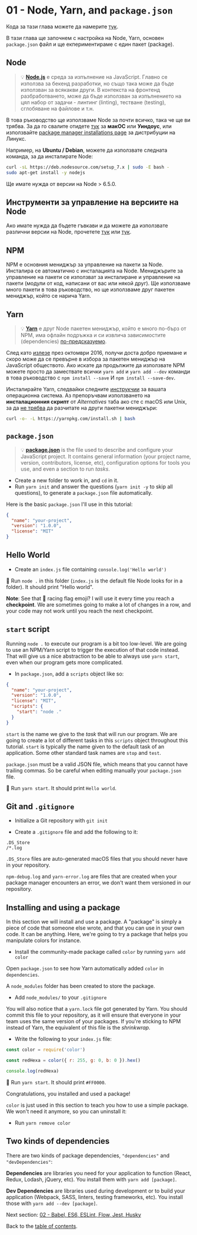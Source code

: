 # 01 - Node, Yarn, and `package.json`

Кода за тази глава можете да намерите [тук](https://github.com/verekia/js-stack-walkthrough/tree/master/01-node-yarn-package-json).

В тази глава ще започнем с настройка на Node, Yarn, основен `package.json` файл и ще екпериментираме с един пакет (package).

## Node

> 💡 **[Node.js](https://nodejs.org/)** е среда за изпълнение на JavaScript. Главно се използва за бекенд разработки, но също така може да бъде използван за всякакви други. В контекста на фронтенд разбработването, може да бъде използван за изпълнението на цял набор от задачи - линтинг (linting), тестване (testing), сглобяване на файлове и т.н.

В това ръководство ще използваме Node за почти всичко, така че ще ви трябва. За да го свалите отидете [тук](https://nodejs.org/en/download/current/) за **макОС** или **Уиндоус**, или използвайте [package manager installations page](https://nodejs.org/en/download/package-manager/) за дистрибуции на Линукс.

Например, на **Ubuntu / Debian**, можете да използвате следната команда, за да инсталирате Node:

```sh
curl -sL https://deb.nodesource.com/setup_7.x | sudo -E bash -
sudo apt-get install -y nodejs
```

Ще имате нужда от версии на Node > 6.5.0.

## Инструменти за управление на версиите на Node

Ако имате нужда да бъдете гъвкави и да можете да използвате различни версии на Node, прочетете [тук](https://github.com/creationix/nvm) или [тук](https://github.com/tj/n).

## NPM

NPM е основния мениджър за управление на пакети за Node. Инсталира се автоматично с инсталацията на Node. Мениджърите за управление на пакети се използват за инсталиране и управление на пакети (модули от код, написани от вас или някой друг). Ще използваме много пакети в това ръководство, но ще използваме друг пакетен мениджър, който се нарича Yarn.

## Yarn

> 💡 **[Yarn](https://yarnpkg.com/)** е друг Node пакетен мениджър, който е много по-бърз от NPM, има офлайн подръжка и си извлича зависимостите (dependencies) [по-предсказуемо](https://yarnpkg.com/en/docs/yarn-lock).

След като [излезе](https://code.facebook.com/posts/1840075619545360) през октомври 2016, получи доста добро приемане и скоро може да се превърне в избора за пакетен мениджър на JavaScript обществото. Ако искате да продължите да използвате NPM можете просто да замествате всички `yarn add` и `yarn add --dev` команди в това ръководство с `npm install --save` И `npm install --save-dev`.

Инсталирайте Yarn, следвайки следните [инструкчии](https://yarnpkg.com/en/docs/install) за вашата операционна система. Аз препоръчвам използването на  **инсталационния скрипт** от *Alternatives* таба ако сте с macOS или Unix, за да [не трябва](https://github.com/yarnpkg/yarn/issues/1505) да разчитате на други пакетни мениджъри:

```sh
curl -o- -L https://yarnpkg.com/install.sh | bash
```

## `package.json`

> 💡 **[package.json](https://yarnpkg.com/en/docs/package-json)** is the file used to describe and configure your JavaScript project. It contains general information (your project name, version, contributors, license, etc), configuration options for tools you use, and even a section to run *tasks*.

- Create a new folder to work in, and `cd` in it.
- Run `yarn init` and answer the questions (`yarn init -y` to skip all questions), to generate a `package.json` file automatically.

Here is the basic `package.json` I'll use in this tutorial:

```json
{
  "name": "your-project",
  "version": "1.0.0",
  "license": "MIT"
}
```

## Hello World

- Create an `index.js` file containing `console.log('Hello world')`

🏁 Run `node .` in this folder (`index.js` is the default file Node looks for in a folder). It should print "Hello world".

**Note**: See that 🏁 racing flag emoji? I will use it every time you reach a **checkpoint**. We are sometimes going to make a lot of changes in a row, and your code may not work until you reach the next checkpoint.

## `start` script

Running `node .` to execute our program is a bit too low-level. We are going to use an NPM/Yarn script to trigger the execution of that code instead. That will give us a nice abstraction to be able to always use `yarn start`, even when our program gets more complicated.

- In `package.json`, add a `scripts` object like so:

```json
{
  "name": "your-project",
  "version": "1.0.0",
  "license": "MIT",
  "scripts": {
    "start": "node ."
  }
}
```

`start` is the name we give to the *task* that will run our program. We are going to create a lot of different tasks in this `scripts` object throughout this tutorial. `start` is typically the name given to the default task of an application. Some other standard task names are `stop` and `test`.

`package.json` must be a valid JSON file, which means that you cannot have trailing commas. So be careful when editing manually your `package.json` file.

🏁 Run `yarn start`. It should print `Hello world`.

## Git and `.gitignore`

- Initialize a Git repository with `git init`

- Create a `.gitignore` file and add the following to it:

```gitignore
.DS_Store
/*.log
```

`.DS_Store` files are auto-generated macOS files that you should never have in your repository.

`npm-debug.log` and `yarn-error.log` are files that are created when your package manager encounters an error, we don't want them versioned in our repository.

## Installing and using a package

In this section we will install and use a package. A "package" is simply a piece of code that someone else wrote, and that you can use in your own code. It can be anything. Here, we're going to try a package that helps you manipulate colors for instance.

- Install the community-made package called `color` by running `yarn add color`

Open `package.json` to see how Yarn automatically added `color` in  `dependencies`.

A `node_modules` folder has been created to store the package.

- Add `node_modules/` to your `.gitignore`

You will also notice that a `yarn.lock` file got generated by Yarn. You should commit this file to your repository, as it will ensure that everyone in your team uses the same version of your packages. If you're sticking to NPM instead of Yarn, the equivalent of this file is the *shrinkwrap*.

- Write the following to your `index.js` file:

```js
const color = require('color')

const redHexa = color({ r: 255, g: 0, b: 0 }).hex()

console.log(redHexa)
```

🏁 Run `yarn start`. It should print `#FF0000`.

Congratulations, you installed and used a package!

`color` is just used in this section to teach you how to use a simple package. We won't need it anymore, so you can uninstall it:

- Run `yarn remove color`

## Two kinds of dependencies

There are two kinds of package dependencies, `"dependencies"` and `"devDependencies"`:

**Dependencies** are libraries you need for your application to function (React, Redux, Lodash, jQuery, etc). You install them with `yarn add [package]`.

**Dev Dependencies** are libraries used during development or to build your application (Webpack, SASS, linters, testing frameworks, etc). You install those with `yarn add --dev [package]`.

Next section: [02 - Babel, ES6, ESLint, Flow, Jest, Husky](02-babel-es6-eslint-flow-jest-husky.md#readme)

Back to the [table of contents](https://github.com/verekia/js-stack-from-scratch#table-of-contents).
